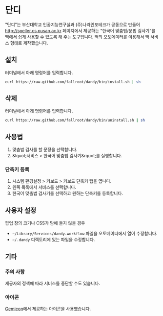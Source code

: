 # 단디

"단디"는 부산대학교 인공지능연구실과 (주)나라인포테크가 공동으로 만들어 http://speller.cs.pusan.ac.kr 페이지에서 제공하는 "한국어 맞춤법/문법 검사기"를 맥에서 쉽게 사용할 수 있도록 해 주는 도구입니다. 맥의 오토메이터를 이용해서 맥 서비스 형태로 제작했습니다.

## 설치

터미널에서 아래 명령어를 입력합니다.

```sh
curl https://raw.github.com/fallroot/dandy/bin/install.sh | sh
```

## 삭제

터미널에서 아래 명령어를 입력합니다.

```sh
curl https://raw.github.com/fallroot/dandy/bin/uninstall.sh | sh
```

## 사용법

1. 맞춤법 검사를 할 문장을 선택합니다.
2. &lquot;서비스 > 한국어 맞춤법 검사기&rquot;를 실행합니다.

### 단축키 등록

1. 시스템 환경설정 > 키보드 > 키보드 단축키 탭을 엽니다.
2. 왼쪽 목록에서 서비스를 선택합니다.
3. 한국어 맞춤법 검사기를 선택하고 원하는 단축키를 등록합니다.

## 사용자 설정

팝업 창의 크기나 CSS가 맘에 들지 않을 경우

- `~/Library/Services/dandy.workflow` 파일을 오토메이터에서 열어 수정합니다.
- `~/.dandy` 디렉토리에 있는 파일을 수정합니다.

## 기타

### 주의 사항

제공자의 정책에 따라 서비스를 중단할 수도 있습니다.

### 아이콘

[Gemicon](http://gemicon.net/)에서 제공하는 아이콘을 사용했습니다.
